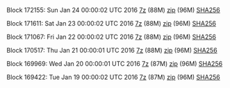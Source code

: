 Block 172155: Sun Jan 24 00:00:02 UTC 2016 [7z](https://transfer.sh/GeBZj/bootstrap.dat.20160124.7z) (88M) [zip](https://transfer.sh/zIRcU/bootstrap.dat.20160124.zip) (96M) [SHA256](https://transfer.sh/4k7nl/sha256.txt)

Block 171611: Sat Jan 23 00:00:02 UTC 2016 [7z](https://transfer.sh/Y5GDH/bootstrap.dat.20160123.7z) (88M) [zip](https://transfer.sh/14XupN/bootstrap.dat.20160123.zip) (96M) [SHA256](https://transfer.sh/PJJEo/sha256.txt)

Block 171067: Fri Jan 22 00:00:02 UTC 2016 [7z](https://transfer.sh/FpMQS/bootstrap.dat.20160122.7z) (88M) [zip](https://transfer.sh/15ekjk/bootstrap.dat.20160122.zip) (96M) [SHA256](https://transfer.sh/Xi7Yw/sha256.txt)

Block 170517: Thu Jan 21 00:00:01 UTC 2016 [7z](https://transfer.sh/dC07O/bootstrap.dat.20160121.7z) (88M) [zip](https://transfer.sh/8B7tq/bootstrap.dat.20160121.zip) (96M) [SHA256](https://transfer.sh/lfKyH/sha256.txt)

Block 169969: Wed Jan 20 00:00:01 UTC 2016 [7z](https://transfer.sh/8Xwyx/bootstrap.dat.20160120.7z) (87M) [zip](https://transfer.sh/PHjul/bootstrap.dat.20160120.zip) (96M) [SHA256](https://transfer.sh/14fP2z/sha256.txt)

Block 169422: Tue Jan 19 00:00:02 UTC 2016 [7z](https://transfer.sh/Cz8ka/bootstrap.dat.20160119.7z) (87M) [zip](https://transfer.sh/sQ49g/bootstrap.dat.20160119.zip) (96M) [SHA256](https://transfer.sh/DcPBC/sha256.txt)
